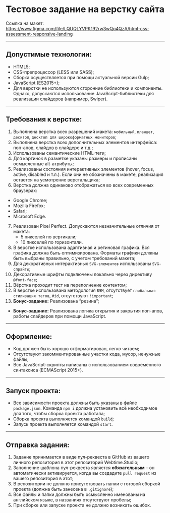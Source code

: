 # Тестовое задание на верстку сайта

Ссылка на макет:
https://www.figma.com/file/LQUQLYVPK192rw3wQq4QzA/html-css-assessment-responsive-landing

---

## Допустимые технологии:

- HTML5;
- CSS-препроцессор (LESS или SASS);
- Сборка осуществляется при помощи актуальной версии Gulp;
- JavaScript (ES2015+);
- Для верстки не используются сторонние библиотеки и компоненты. Однако, допускаются использование JavaScript-библиотеки для реализации слайдеров (например, Swiper).

---

## Требования к верстке:

1. Выполнена верстка всех разрешений макета: `мобильный`, `планшет`, `десктоп`, `десктоп для широкоформатных мониторов`; 
2. Выполнена верстка всех дополнительных элементов интерфейса: поп-апов, слайдов в слайдере и т.д.; 
3. Использованы семантические HTML-теги;
4. Для картинок в разметке указаны размеры и прописаны осмысленные alt-атрибуты;
5. Реализованы состояния интерактивных элементов (hover, focus, active, disabled и т.л.). Если они не обозначены в макете, реализация остается на усмотрение верстальщика; 
6. Верстка должна одинаково отображаться во всех современных браузерах:
  - Google Chrome;
  - Mozilla Firefox;
  - Safari;
  - Microsoft Edge. 
7. Реализован Pixel Perfect. Допускаются незначительные отличия от макета:
   - 5 пикселей по вертикали;
   - 10 пикселей по горизонтали.
8. В верстке использована адаптивная и ретиновая графика. Вся графика должна быть оптимизирована. Форматы графики должны быть выбраны правильно, с учетом требований макета;
9. Для декоративных интерактивных `SVG-элементов` использованы `SVG-спрайты`;
10. Декоративные шрифты подключены локально через директиву `@font-face`; 
11. Вёрстка проходит тест на переполнение контентом;
12. В верстке использована методология `БЭМ`, отсутствует `глобальная стилизация тегов`, `#id`, отсутствуют `!important`; 
13. **Бонус-задание:** Реализована “резина”;
  - **Бонус-задание:** Реализована логика открытия и закрытия поп-апов, работы слайдеров при помощи JavaScript.

---

## Оформление:

- Код должен быть хорошо отформатирован, легко читаем;
- Отсутствуют закомментированные участки кода, мусор, ненужные файлы;
- Все JavaScript-скрипты написаны с использованием современного синтаксиса (ECMAScript 2015+).

---

## Запуск проекта:

- Все зависимости проекта должны быть указаны в файле `package.json`. Команда `npm i` должна установить всё необходимое для того, чтобы сборка проекта работала;
- Сборка проекта выполняется командой `build`;
- Запуск проекта выполняется командой `start`.

---

## Отправка задания:

1. Задание принимается в виде пул-реквеста в GitHub из вашего личного репозитория в этот репозиторий Webtime.Studio;
2. Заполнение шаблона пул-реквеста является **обязательным** – он автоматически 
активируется, когда вы создадите `pull request` из вашего репозитория в этот; 
3. В репозитории не должно присутствовать папки с готовой сборкой проекта (должна быть занесена в `.gitignore`);
4. Все файлы и папки должны быть осмысленно именованы на английском языке, в названиях отсутствуют пробелы;
5. При сборке или запуске проекта не должно возникать ошибок.

